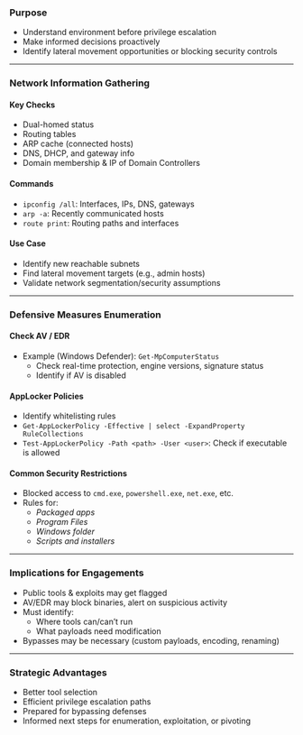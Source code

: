 ### **Purpose**

- Understand environment before privilege escalation
- Make informed decisions proactively
- Identify lateral movement opportunities or blocking security controls


---

### **Network Information Gathering**

#### **Key Checks**

- Dual-homed status
- Routing tables
- ARP cache (connected hosts)
- DNS, DHCP, and gateway info
- Domain membership & IP of Domain Controllers

#### **Commands**

- `ipconfig /all`: Interfaces, IPs, DNS, gateways
- `arp -a`: Recently communicated hosts
- `route print`: Routing paths and interfaces

#### **Use Case**

- Identify new reachable subnets
- Find lateral movement targets (e.g., admin hosts)
- Validate network segmentation/security assumptions

---

### **Defensive Measures Enumeration**

#### **Check AV / EDR**

- Example (Windows Defender): `Get-MpComputerStatus`
    - Check real-time protection, engine versions, signature status
    - Identify if AV is disabled

#### **AppLocker Policies**

- Identify whitelisting rules
- `Get-AppLockerPolicy -Effective | select -ExpandProperty RuleCollections`
- `Test-AppLockerPolicy -Path <path> -User <user>`: Check if executable is allowed

#### **Common Security Restrictions**

- Blocked access to `cmd.exe`, `powershell.exe`, `net.exe`, etc.
- Rules for:
    - _Packaged apps_
    - _Program Files_
    - _Windows folder_
    - _Scripts and installers_

---

### **Implications for Engagements**

- Public tools & exploits may get flagged
- AV/EDR may block binaries, alert on suspicious activity
- Must identify:
    - Where tools can/can’t run
    - What payloads need modification
- Bypasses may be necessary (custom payloads, encoding, renaming)

---

### **Strategic Advantages**

- Better tool selection
- Efficient privilege escalation paths
- Prepared for bypassing defenses
- Informed next steps for enumeration, exploitation, or pivoting
